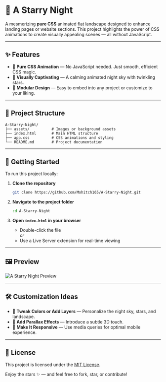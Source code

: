 # 🌌 A Starry Night

A mesmerizing **pure CSS** animated flat landscape designed to enhance landing pages or website sections. This project highlights the power of CSS animations to create visually appealing scenes — all without JavaScript.

---

## ✨ Features

- 🎨 **Pure CSS Animation** — No JavaScript needed. Just smooth, efficient CSS magic.
- 🌠 **Visually Captivating** — A calming animated night sky with twinkling stars.
- 🧩 **Modular Design** — Easy to embed into any project or customize to your liking.

---

## 📁 Project Structure

```
A-Starry-Night/
├── assets/          # Images or background assets
├── index.html       # Main HTML structure
├── app.css          # CSS animations and styling
└── README.md        # Project documentation
```

---

## 🚀 Getting Started

To run this project locally:

1. **Clone the repository**
   ```bash
   git clone https://github.com/Mohitch165/A-Starry-Night.git
   ```

2. **Navigate to the project folder**
   ```bash
   cd A-Starry-Night
   ```

3. **Open `index.html` in your browser**
   - Double-click the file  
   _or_  
   - Use a Live Server extension for real-time viewing

---

## 🖼️ Preview

![A Starry Night Preview](assests/starry-night.gif)

---

## 🛠️ Customization Ideas

- 🎨 **Tweak Colors or Add Layers** — Personalize the night sky, stars, and landscape.
- 🌙 **Add Parallax Effects** — Introduce a subtle 3D touch.
- 📱 **Make It Responsive** — Use media queries for optimal mobile experience.

---

## 📄 License

This project is licensed under the [MIT License](LICENSE).

Enjoy the stars ✨ — and feel free to fork, star, or contribute!
